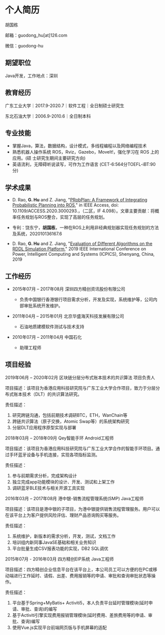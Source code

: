 # 个人简历

胡国栋

邮箱：guodong_hu\[at\]126.com

微信：guodong-hu

## 期望职位

Java开发，工作地点：深圳

## 教育经历

广东工业大学｜2017.9-2020.7｜软件工程｜全日制硕士研究生

东北石油大学｜2006.9-2010.6｜全日制本科

## 专业技能

- 掌握Java，算法，数据结构，设计模式，多线程编程以及网络编程技术
- 熟悉机器人操作系统 ROS，Rviz，Gazebo，MoveIt!，强化学习在 ROS 上的应用。(硕
士研究生期间主要研究方向)
- 英语流利，无障碍听说读写，可作为工作语言 (CET-6:564分TOEFL-iBT:90分)

## 学术成果

- D. Rao, **G. Hu** and Z. Jiang, "[PRobPlan: A Framework of Integrating Probabilistic Planning into ROS](https://ieeexplore.ieee.org/document/9109556)," in IEEE Access, doi: 10.1109/ACCESS.2020.3000293.，（二区，IF 4.098）。文章主要贡献：将概率任务规划与ROS整合，实现了高层的任务规划。

- 专利：饶东宁，**胡国栋**，一种在ROS上利用非经典规划器实现任务规划的方法及系统，202010136167.6

- D. Rao, **G. Hu** and Z. Jiang, "[Evaluation of Different Algorithms on the RDDL Simulation Platform](https://ieeexplore.ieee.org/document/8942571)," 2019 IEEE International Conference on Power, Intelligent Computing and Systems (ICPICS), Shenyang, China, 2019

## 工作经历

- 2015年07月 – 2017年08月 深圳四方精创资讯股份有限公司	

    - 负责中国银行香港银行项目需求分析，开发及实现，系统维护等，公司内部审批系统开发维护。

- 2011年04月 – 2015年01月 北京华盛海天科技发展有限公司	

    - 石油地质建模软件测试与技术支持

- 2010年07月 – 2011年04月 中国石化	

    - 助理工程师
 
## 项目经验


2019年06月 – 2020年02月 区块链分层分布式账本技术的共识算法 	项目负责人	

项目描述：该项目为香港应用科技研究院与广东工业大学合作项目，致力于分层分布式账本技术（DLT）的共识算法研究。

责任描述：

1.	研究跨链沟通，包括前期技术调研BTC，ETH，WanChain等
2.	跨链共识算法（原子交换，Atomic Swap等）的系统架构研究
3.	分层DLT应用程序原型实现与部署


2018年03月 – 2018年09月 Qey智能手环	Android工程师	

项目描述：该项目为香港应用科技研究院与广东工业大学合作的智能手环项目。通过手环蓝牙设备与手机连接，实现各项指标监测。

责任描述：

1.	参与前期需求分析，完成架构设计
2.	独立完成app功能模块的设计、开发、测试和上架工作
3.	调研蓝牙BLE技术与相关开源工具实现

2016年03月 – 2017年08月 港中银-销售流程管理系统(SMP)    	Java工程师	

项目描述：该项目是港中银的子项目，为港中银提供销售流程管理服务。用户可以在该平台上为客户提供风险评估、理财产品咨询购买等服务。

责任描述：

1.	系统维护，新版本的需求分析，开发，测试，文档工作
2.	培训组内新同事JavaSE基础和相关业务知识
3.	平台批量生成CSV报表功能的实现，DB2 SQL调优

2015年07月 - 2016年03月 四方精创EIP系统   	Java工程师	

项目描述：四方精创企业信息平台在该平台上，本公司员工可以方便的在PC或移动端进行工作延时、请假、出差、费用报销等的申请、审批和查询审批状态等操作。

责任描述：

1.	平台基于Spring+MyBatis+ Activiti5，本人负责平台延时管理模块(延时申请、审批、查询)的编写
2.	基于Activiti引擎实现费用报销管理模块(延时费用、差旅费用等的申请、审批、查询)编写
3.	使用Vue.js实现平台前端网页版与手机屏幕的适配
